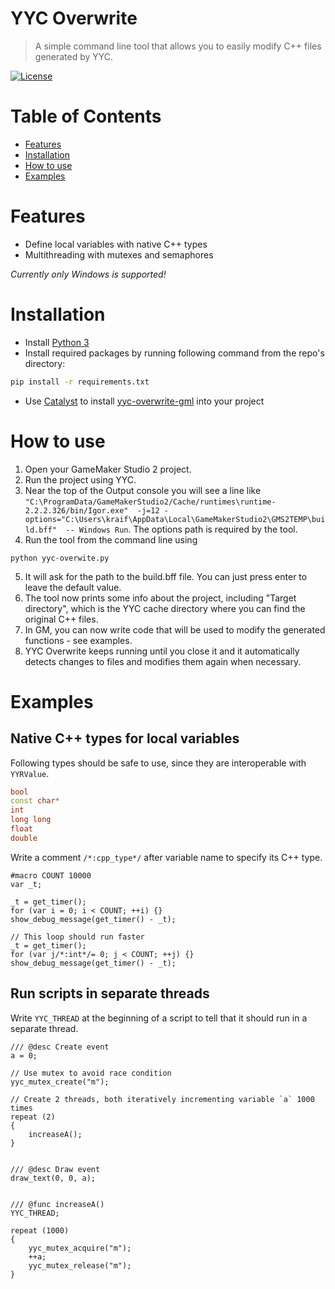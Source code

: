# YYC Overwrite
> A simple command line tool that allows you to easily modify C++ files generated by YYC.

[![License](https://img.shields.io/github/license/kraifpatrik/yyc-overwrite)](LICENSE)

# Table of Contents
* [Features](#features)
* [Installation](#installation)
* [How to use](#how-to-use)
* [Examples](#examples)

# Features
* Define local variables with native C++ types
* Multithreading with mutexes and semaphores

*Currently only Windows is supported!*

# Installation
* Install [Python 3](https://www.python.org/downloads/)
* Install required packages by running following command from the repo's directory:
```cmd
pip install -r requirements.txt
```
* Use [Catalyst](https://github.com/GameMakerHub/Catalyst) to install [yyc-overwrite-gml](https://github.com/kraifpatrik/yyc-overwrite-gml) into your project

# How to use
1. Open your GameMaker Studio 2 project.
2. Run the project using YYC.
3. Near the top of the Output console you will see a line like `"C:\ProgramData/GameMakerStudio2/Cache/runtimes\runtime-2.2.2.326/bin/Igor.exe"  -j=12 -options="C:\Users\kraif\AppData\Local\GameMakerStudio2\GMS2TEMP\build.bff"  -- Windows Run`. The options path is required by the tool.
4. Run the tool from the command line using
```
python yyc-overwite.py
```
5. It will ask for the path to the build.bff file. You can just press enter to leave the default value.
6. The tool now prints some info about the project, including "Target directory", which is the YYC cache directory where you can find the original C++ files.
7. In GM, you can now write code that will be used to modify the generated functions - see examples.
8. YYC Overwrite keeps running until you close it and it automatically detects changes to files and modifies them again when necessary.

# Examples
## Native C++ types for local variables
Following types should be safe to use, since they are interoperable with `YYRValue`.

```c++
bool
const char*
int
long long
float
double
```

Write a comment `/*:cpp_type*/` after variable name to specify its C++ type.

```gml
#macro COUNT 10000
var _t;

_t = get_timer();
for (var i = 0; i < COUNT; ++i) {}
show_debug_message(get_timer() - _t);

// This loop should run faster
_t = get_timer();
for (var j/*:int*/= 0; j < COUNT; ++j) {}
show_debug_message(get_timer() - _t);
```

## Run scripts in separate threads
Write `YYC_THREAD` at the beginning of a script to tell that it should run in a separate thread.

```gml
/// @desc Create event
a = 0;

// Use mutex to avoid race condition
yyc_mutex_create("m");

// Create 2 threads, both iteratively incrementing variable `a` 1000 times
repeat (2)
{
    increaseA();
}


/// @desc Draw event
draw_text(0, 0, a);


/// @func increaseA()
YYC_THREAD;

repeat (1000)
{
    yyc_mutex_acquire("m");
    ++a;
    yyc_mutex_release("m");
}
```